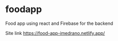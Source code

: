 # foodapp
Food app using react and Firebase for the backend

Site link
https://food-app-imedrano.netlify.app/
